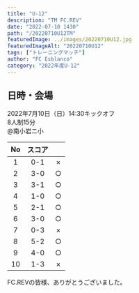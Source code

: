 ```yaml
---
title: "U-12"
description: "TM FC.REV"
date: "2022-07-10 1430"
path: "/20220710U12TM"
featuredImage: ../images/20220710U12.jpg
featuredImageAlt: "20220710U12"
tags: ["トレーニングマッチ"]
author: "FC Esblanco"
category: "2022年度U-12"
---
```


## 日時・会場

2022年7月10日（日）14:30キックオフ<br>
8人制15分<br>
@南小岩ニ小

|No  | スコア |   |
|:--:|:-----:|:-:|
| 1| 0-1 | × |
| 2| 3-0 | ○ |
| 3| 3-1 | ○ |
| 4| 1-0 | ○ |
| 5| 2-1 | ○ |
| 6| 3-0 | ○ |
| 7| 0-3 | × |
| 8| 5-2 | ○ |
| 9| 4-0 | ○ |
|10| 1-3 | × |

FC.REVの皆様、ありがとうございました。